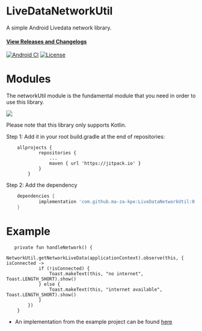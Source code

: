 # LiveDataNetworkUtil
A simple Android Livedata network library.

#### [View Releases and Changelogs](https://github.com/ma-za-kpe/LiveDataNetworkUtil/releases)

[![Android CI](https://github.com/ma-za-kpe/LiveDataNetworkUtil/workflows/CI/badge.svg)](https://github.com/ma-za-kpe/LiveDataNetworkUtil/actions?query=workflow%3ACI)
[![License](https://img.shields.io/badge/License-Apache%202.0-blue.svg)](https://opensource.org/licenses/Apache-2.0)

# Modules

The networkUtil module is the fundamental module that you need in order to use this library.

[![](https://jitpack.io/v/ma-za-kpe/LiveDataNetworkUtil.svg)](https://jitpack.io/#ma-za-kpe/LiveDataNetworkUtil)

Please note that this library only supports Kotlin.

Step 1: Add it in your root build.gradle at the end of repositories:
```
    allprojects {
    		repositories {
    			...
    			maven { url 'https://jitpack.io' }
    		}
    	}
```

Step 2: Add the dependency

```gradle
    dependencies {
	        implementation 'com.github.ma-za-kpe:LiveDataNetworkUtil:0.2.1'
	}
```

# Example

```
   private fun handleNetwork() {
        NetworkUtil.getNetworkLiveData(applicationContext).observe(this, { isConnected ->
            if (!isConnected) {
                Toast.makeText(this, "no internet", Toast.LENGTH_SHORT).show()
            } else {
                Toast.makeText(this, "internet available", Toast.LENGTH_SHORT).show()
            }
        })
    }
```
- An implementation from the example project can be found [here](https://github.com/ma-za-kpe/LiveDataNetworkUtil/blob/master/app/src/main/java/com/maku/networkutilexample/MainActivity.kt)


